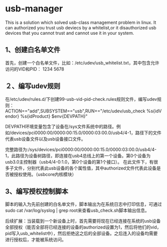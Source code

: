 # usb-manager
This is a solution which solved usb-class management problem in linux. It can authorized you trust usb deviecs by a whitelist,or it disauthorized usb devices that you cannot trust and cannot use it in your system.

## 1、创建白名单文件
首先，创建一个白名单文件，比如：/etc/udev/usb_whitelist.txt，其中包含允许访问的VID和PID：
  1234
  5678

## ２、编写udev规则
在/etc/udev/rules.d/下创建99-usb-vid-pid-check.rules规则文件，编写udev规则：
  ACTION=="add",SUBSYSTEM=="usb",RUN+="/etc/udev/usb_check %s{idVendor} %s{idProduct} $env{DEVPATH}"

DEVPATH环境变量包含了设备在/sys文件系统中的路径。例如/devices/pci0000:00/0000:00:15.0/0000:03:00.0/usb4/4-1，路径下的文件代表usb设备文件以及usb设备接口文件。

完整路径为:/sys/devices/pci0000:00/0000:00:15.0/0000:03:00.0/usb4/4-1，此路径为设备树路径，即连接在usb4总线上的第一个设备。第0个设备为usb3.0主控制器（usb4/4-0:1.0，第0个设备的第1个接口）。
在此文件下，有很多子文件，分别代表此usb设备的各个属性值，其中authorized文件代表此设备是否被授权使用。（usbcore内核模块）

## 3、编写授权控制脚本
脚本的输入为先前创建的白名单文件，脚本输出为在系统日志中打印信息，可通过 sudo cat /var/log/syslog | grep root来查看usb_check.sh脚本输出信息。

后续扩展：当装载到一个新设备上时，首先需要将现在已经连接在系统的usb设备全部授权（能否全部将已经连接的设备的authorized设置为1，然后将他们的vid，pid写入usb_whitelist中），然后拒绝这之后的全部设备。之后连入的设备均需要进行授权后，才能被系统访问。
